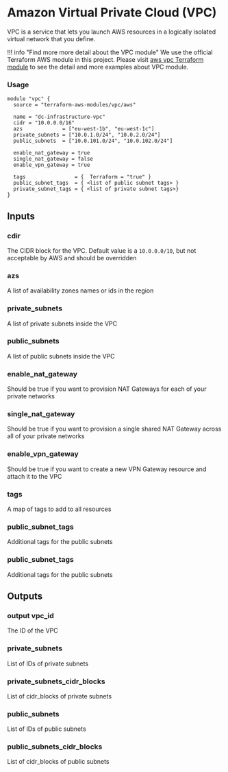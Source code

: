 # Amazon Virtual Private Cloud (VPC)

VPC is a service that lets you launch AWS resources in a logically isolated 
virtual network that you define. 

!!! info "Find more more detail about the VPC module"
    We use the official Terraform AWS module in this project. Please visit [aws vpc Terraform module](https://registry.terraform.io/modules/terraform-aws-modules/vpc/aws/latest) to see the detail and more examples about VPC module.
    

### Usage
```hcl-terraform
module "vpc" {
  source = "terraform-aws-modules/vpc/aws"

  name = "dc-infrastructure-vpc"
  cidr = "10.0.0.0/16"
  azs             = ["eu-west-1b", "eu-west-1c"]
  private_subnets = ["10.0.1.0/24", "10.0.2.0/24"]
  public_subnets  = ["10.0.101.0/24", "10.0.102.0/24"]

  enable_nat_gateway = true
  single_nat_gateway = false
  enable_vpn_gateway = true

  tags                = {  Terraform = "true" }
  public_subnet_tags  = { <list of public subnet tags> }
  private_subnet_tags = { <list of private subnet tags>}
}

```

## Inputs

### cdir
The CIDR block for the VPC. Default value is a `10.0.0.0/10`, but not acceptable by AWS and should be overridden

### azs
A list of availability zones names or ids in the region

### private_subnets
A list of private subnets inside the VPC

### public_subnets
A list of public subnets inside the VPC	

### enable_nat_gateway
Should be true if you want to provision NAT Gateways for each of your private networks	

### single_nat_gateway
Should be true if you want to provision a single shared NAT Gateway across all of your private networks

### enable_vpn_gateway
Should be true if you want to create a new VPN Gateway resource and attach it to the VPC	

### tags
A map of tags to add to all resources

### public_subnet_tags
Additional tags for the public subnets	

### public_subnet_tags
Additional tags for the public subnets	

## Outputs

### output vpc_id
The ID of the VPC

### private_subnets
List of IDs of private subnets

### private_subnets_cidr_blocks
List of cidr_blocks of private subnets


### public_subnets
List of IDs of public subnets


### public_subnets_cidr_blocks
List of cidr_blocks of public subnets

